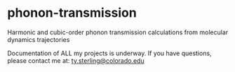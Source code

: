 # phonon-transmission
Harmonic and cubic-order phonon transmission calculations from molecular dynamics trajectories

Documentation of ALL my projects is underway.
If you have questions, please contact me at:
ty.sterling@colorado.edu

